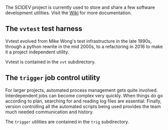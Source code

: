 The SCIDEV project is currently used to store and share a few software
development utilities.  Visit the
[Wiki](https://gitlab.sandia.gov/rrdrake/scidev/wikis/home)
for more documentation.

## The `vvtest` test harness

Vvtest evolved from Mike Wong's test
infrastructure in the late 1990s, through a python rewrite in the
mid 2000s, to a refactoring in 2016 to make it a project independent
utility.

Vvtest is contained in the `vvt` subdirectory.

## The `trigger` job control utility

For larger projects, automated process management gets quite involved.
Interdependent jobs can become complex very quickly.
When things do go according to plan, searching for and reading log files are
essential.  Finally, version controlling all the automated scripts being used
provides the team much needed communication and history.

The `trigger` utilities are contained in the `trig` subdirectory.
